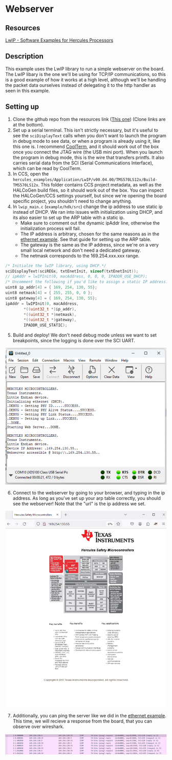 # Webserver

## Resources

[LwIP - Software Examples for Hercules Processors](https://git.ti.com/cgit/hercules_examples/hercules_examples/tree/Application/LwIP/v00.04.00)

## Description

This example uses the LwIP library to run a simple webserver on the board. The LwIP libary is the one we'll be using for TCP/IP communications, so this is a good example of how it works at a high level, although we'll be handling the packet data ourselves instead of delegating it to the http handler as seen in this example.

## Setting up

1. Clone the github repo from the resources link ([This one](https://git.ti.com/cgit/hercules_examples/hercules_examples/)) (Clone links are at the bottom).
2. Set up a serial terminal. This isn't strictly necessary, but it's useful to see the `sciDisplayText` calls when you don't want to launch the program in debug mode to see data, or when a program is already using it, like this one is. I recommend [CoolTerm](https://freeware.the-meiers.org/), and it should work out of the box once you connect the JTAG wire (the USB mini port). When you launch the program in debug mode, this is the wire that transfers printfs. It also carries serial data from the SCI (Serial Communications Interface), which can be read by CoolTerm.
3. In CCS, open the `hercules_examples/Application/LwIP/v00.04.00/TMS570LS12x/Build-TMS570LS12x`. This folder contains CCS project metadata, as well as the HALCoGen build files, so it should work out of the box. You can inspect the HALCoGen/CCS settings yourself, but since we're opening the board specific project, you shouldn't need to change anything.
4. In `lwip_main.c` (`example/hdk/src`) change the ip address to use static ip instead of DHCP. We ran into issues with initialization using DHCP, and its also easier to set up the ARP table with a static ip.
   - Make sure to comment out the dynamic ipAddr line, otherwise the initialization process will fail.
   - The IP address is arbitrary, chosen for the same reasons as in the [ethernet example](../simple-ethernet/). See that guide for setting up the ARP table.
   - The gateway is the same as the IP address, since we're on a very small local network and don't need a dedicated gateway.
   - The netmask corresponds to the 169.254.xxx.xxx range.

```c
/* Initialze the lwIP library, using DHCP.*/
sciDisplayText(sciREGx, txtEnetInit, sizeof(txtEnetInit));
// ipAddr = lwIPInit(0, macAddress, 0, 0, 0, IPADDR_USE_DHCP);
/* Uncomment the following if you'd like to assign a static IP address. Change address as required, and uncomment the previous statement. */
uint8 ip_addr[4] = { 169, 254, 130, 55};
uint8 netmask[4] = { 255, 255, 0, 0 };
uint8 gateway[4] = { 169, 254, 130, 55};
ipAddr = lwIPInit(0, macAddress,
        *((uint32_t *)ip_addr),
        *((uint32_t *)netmask),
        *((uint32_t *)gateway),
        IPADDR_USE_STATIC);
```

5. Build and deploy! We don't need debug mode unless we want to set breakpoints, since the logging is done over the SCI UART.

![CoolTerm](coolterm.png)

6. Connect to the webserver by going to your browser, and typing in the ip address. As long as you've set up your arp table correctly, you should see the webserver! Note that the "url" is the ip address we set.

![The served webpage seen in a browser](webpage.png)

7. Additionally, you can ping the server like we did in the [ethernet example](../simple-ethernet/). This time, we will recieve a response from the board, that you can observe over wireshark.

![Ping Packets over wireshark](ping.png)
